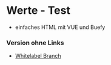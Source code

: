 # Werte - Test

- einfaches HTML mit VUE und Buefy

### Version ohne Links

- [Whitelabel Branch](https://github.com/deepDiverPaul/werte-test/tree/whitelabel)